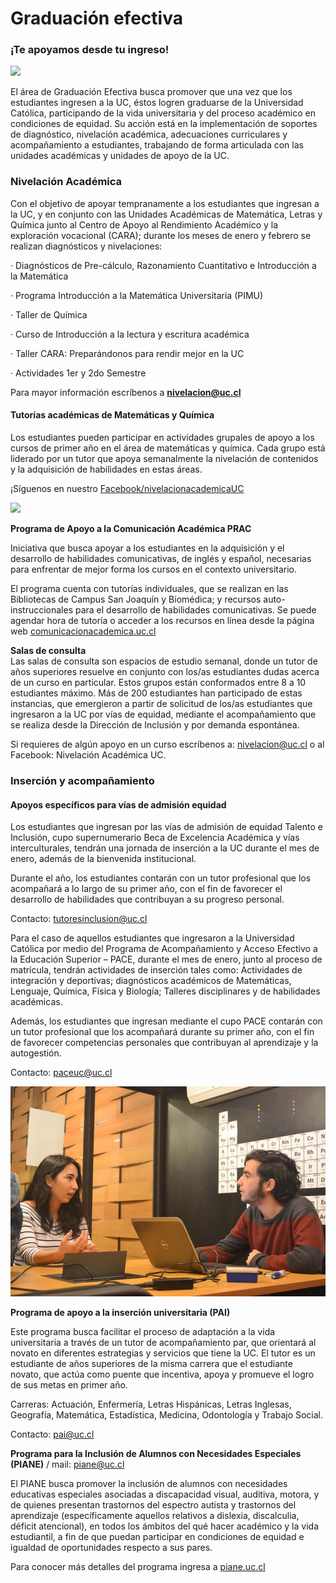 # Graduación efectiva

### ¡Te apoyamos desde tu ingreso!

![](../.gitbook/assets/imagen-graduacion-efectiva.jpeg)

El área de Graduación Efectiva busca promover que una vez que los estudiantes ingresen a la UC, éstos logren graduarse de la Universidad Católica, participando de la vida universitaria y del proceso académico en condiciones de equidad. Su acción está en la implementación de soportes de diagnóstico, nivelación académica, adecuaciones curriculares y acompañamiento a estudiantes, trabajando de forma articulada con las unidades académicas y unidades de apoyo de la UC.

### Nivelación Académica

Con el objetivo de apoyar tempranamente a los estudiantes que ingresan a la UC, y en conjunto con las Unidades Académicas de Matemática, Letras y Química junto al Centro de Apoyo al Rendimiento Académico y la exploración vocacional \(CARA\); durante los meses de enero y febrero se realizan diagnósticos y nivelaciones:

·         Diagnósticos de Pre-cálculo, Razonamiento Cuantitativo e Introducción a la Matemática

·         Programa Introducción a la Matemática Universitaria \(PIMU\)

·         Taller de Química

·         Curso de Introducción a la lectura y escritura académica

·         Taller CARA: Preparándonos para rendir mejor en la UC

·         Actividades 1er y 2do Semestre

Para mayor información escríbenos a  **nivelacion@uc.cl**

#### **Tutorías académicas de Matemáticas y Química**

Los estudiantes pueden participar en actividades grupales de apoyo a los cursos de primer año en el área de matemáticas y química. Cada grupo está liderado por un tutor que apoya semanalmente la nivelación de contenidos y la adquisición de habilidades en estas áreas.

¡Síguenos en nuestro [Facebook/nivelacionacademicaUC](http://facebook.com/nivelacionacademicaUC)

![](../.gitbook/assets/foto-tutorias.jpeg)

**Programa de Apoyo a la Comunicación Académica PRAC**

Iniciativa que busca apoyar a los estudiantes en la adquisición y el desarrollo de habilidades comunicativas, de inglés y español, necesarias para enfrentar de mejor forma los cursos en el contexto universitario.

El programa cuenta con tutorías individuales, que se realizan en las Bibliotecas de Campus San Joaquín y Biomédica; y recursos auto-instruccionales para el desarrollo de habilidades comunicativas. Se puede agendar hora de tutoría o acceder a los recursos en línea desde la página web [comunicacionacademica.uc.cl](http://comunicacionacademica.uc.cl)

**Salas de consulta**  
Las salas de consulta son espacios de estudio semanal, donde un tutor de años superiores resuelve en conjunto con los/as estudiantes dudas acerca de un curso en particular. Estos grupos están conformados entre 8 a 10 estudiantes máximo. Más de 200 estudiantes han participado de estas instancias, que emergieron a partir de solicitud de los/as estudiantes que ingresaron a la UC por vías de equidad, mediante el acompañamiento que se realiza desde la Dirección de Inclusión y por demanda espontánea.

Si requieres de algún apoyo en un curso escríbenos a: nivelacion@uc.cl o al Facebook: Nivelación Académica UC.

### Inserción y acompañamiento

#### Apoyos específicos para vías de admisión equidad

Los estudiantes que ingresan por las vías de admisión de equidad Talento e Inclusión, cupo supernumerario Beca de Excelencia Académica y vías interculturales, tendrán una jornada de inserción a la UC durante el mes de enero, además de la bienvenida institucional.

Durante el año, los estudiantes contarán con un tutor profesional que los acompañará a lo largo de su primer año, con el fin de favorecer el desarrollo de habilidades que contribuyan a su progreso personal.

Contacto: tutoresinclusion@uc.cl

Para el caso de aquellos estudiantes que ingresaron a la Universidad Católica por medio del Programa de Acompañamiento y Acceso Efectivo a la Educación Superior – PACE, durante el mes de enero, junto al proceso de matrícula, tendrán actividades de inserción tales como: Actividades de integración y deportivas; diagnósticos académicos de Matemáticas, Lenguaje, Química, Física y Biología; Talleres disciplinares y de habilidades académicas.

Además, los estudiantes que ingresan mediante el cupo PACE contarán con un tutor profesional que los acompañará durante su primer año, con el fin de favorecer competencias personales que contribuyan al aprendizaje y la autogestión.

Contacto: paceuc@uc.cl

![](../.gitbook/assets/foto-insercion-acompan-amiento.jpg)

**Programa de apoyo a la inserción universitaria \(PAI\)**

Este programa busca facilitar el proceso de adaptación a la vida universitaria a través de un tutor de acompañamiento par, que orientará al novato en diferentes estrategias y servicios que tiene la UC. El tutor es un estudiante de años superiores de la misma carrera que el estudiante novato, que actúa como puente que incentiva, apoya y promueve el logro de sus metas en primer año.

Carreras: Actuación, Enfermería, Letras Hispánicas, Letras Inglesas, Geografía, Matemática, Estadística, Medicina, Odontología y Trabajo Social.

Contacto: pai@uc.cl

**Programa para la Inclusión de Alumnos con Necesidades Especiales \(PIANE\)** / mail: piane@uc.cl

El PIANE busca promover la inclusión de alumnos con necesidades educativas especiales asociadas a discapacidad visual, auditiva, motora, y de quienes presentan trastornos del espectro autista y trastornos del aprendizaje \(específicamente aquellos relativos a dislexia, discalculia, déficit atencional\), en todos los ámbitos del qué hacer académico y la vida estudiantil, a fin de que puedan participar en condiciones de equidad e igualdad de oportunidades respecto a sus pares.

Para conocer más detalles del programa ingresa a [piane.uc.cl](http://piane.uc.cl/) 



